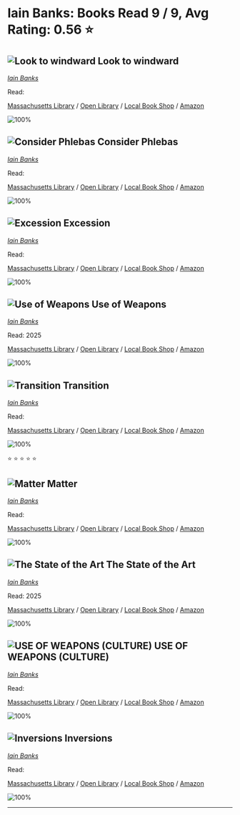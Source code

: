 # Iain Banks:  Books Read 9 / 9, Avg Rating: 0.56 :star:

## ![Look to windward](https://covers.openlibrary.org/b/id/476421-M.jpg) Look to windward
*[Iain Banks](../authors/IainBanks)*

Read: 

[Massachusetts Library](https://library.minlib.net/search/i=9781841490595) / [Open Library](https://openlibrary.org/isbn/9781841490595) / [Local Book Shop](https://bookshop.org/book/9781841490595) / [Amazon](https://amazon.com/dp/0743421914)

![100%](https://geps.dev/progress/100) 



## ![Consider Phlebas](https://covers.openlibrary.org/b/id/1009644-M.jpg) Consider Phlebas
*[Iain Banks](../authors/IainBanks)*

Read: 

[Massachusetts Library](https://library.minlib.net/search/i=9783453215306) / [Open Library](https://openlibrary.org/isbn/9783453215306) / [Local Book Shop](https://bookshop.org/book/9783453215306) / [Amazon](https://amazon.com/dp/345331591X)

![100%](https://geps.dev/progress/100) 



## ![Excession](https://covers.openlibrary.org/b/id/5276044-M.jpg) Excession
*[Iain Banks](../authors/IainBanks)*

Read: 

[Massachusetts Library](https://library.minlib.net/search/i=9781857235272) / [Open Library](https://openlibrary.org/isbn/9781857235272) / [Local Book Shop](https://bookshop.org/book/9781857235272) / [Amazon](https://amazon.com/dp/849502411X)

![100%](https://geps.dev/progress/100) 



## ![Use of Weapons](https://covers.openlibrary.org/b/id/908806-M.jpg) Use of Weapons
*[Iain Banks](../authors/IainBanks)*

Read: 2025

[Massachusetts Library](https://library.minlib.net/search/i=9780316068796) / [Open Library](https://openlibrary.org/isbn/9780316068796) / [Local Book Shop](https://bookshop.org/book/9780316068796) / [Amazon](https://amazon.com/dp/0316068799)

![100%](https://geps.dev/progress/100) 



## ![Transition](https://covers.openlibrary.org/b/id/6578949-M.jpg) Transition
*[Iain Banks](../authors/IainBanks)*

Read: 

[Massachusetts Library](https://library.minlib.net/search/i=9780316731089) / [Open Library](https://openlibrary.org/isbn/9780316731089) / [Local Book Shop](https://bookshop.org/book/9780316731089) / [Amazon](https://amazon.com/dp/0316731072)

![100%](https://geps.dev/progress/100) 

:star: :star: :star: :star: :star:

## ![Matter](https://covers.openlibrary.org/b/id/1174791-M.jpg) Matter
*[Iain Banks](../authors/IainBanks)*

Read: 

[Massachusetts Library](https://library.minlib.net/search/i=9780356521701) / [Open Library](https://openlibrary.org/isbn/9780356521701) / [Local Book Shop](https://bookshop.org/book/9780356521701) / [Amazon](https://amazon.com/dp/1841494194)

![100%](https://geps.dev/progress/100) 



## ![The State of the Art](https://covers.openlibrary.org/b/id/908770-M.jpg) The State of the Art
*[Iain Banks](../authors/IainBanks)*

Read: 2025

[Massachusetts Library](https://library.minlib.net/search/i=9780748110070) / [Open Library](https://openlibrary.org/isbn/9780748110070) / [Local Book Shop](https://bookshop.org/book/9780748110070) / [Amazon](https://amazon.com/dp/1857231554)

![100%](https://geps.dev/progress/100) 



## ![USE OF WEAPONS (CULTURE)](https://covers.openlibrary.org/b/id/8668900-M.jpg) USE OF WEAPONS (CULTURE)
*[Iain Banks](../authors/IainBanks)*

Read: 

[Massachusetts Library](https://library.minlib.net/search/i=9780708883587) / [Open Library](https://openlibrary.org/isbn/9780708883587) / [Local Book Shop](https://bookshop.org/book/9780708883587) / [Amazon](https://amazon.com/dp/0708883583)

![100%](https://geps.dev/progress/100) 



## ![Inversions](https://covers.openlibrary.org/b/id/908983-M.jpg) Inversions
*[Iain Banks](../authors/IainBanks)*

Read: 

[Massachusetts Library](https://library.minlib.net/search/i=9781982156107) / [Open Library](https://openlibrary.org/isbn/9781982156107) / [Local Book Shop](https://bookshop.org/book/9781982156107) / [Amazon](https://amazon.com/dp/1857237110)

![100%](https://geps.dev/progress/100) 



---
